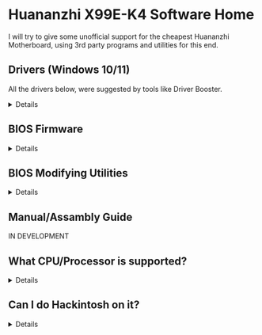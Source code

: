 [Aptio's V Tools ]: https://www.mediafire.com/file/ucvt4pdxjrtpmu7/Tools_for_AMI_Aptio_V.zip/file
[Aptio's Tools Mirror]: https://disk.yandex.com/d/XrZjsImaqxl8Uw
[Just right here]: https://github.com/sebasrock156/Huananzhi-X99E-K4-Opencore
[Audio Drivers]: https://dlcdnets.asus.com/pub/ASUS/mb/01AUDIO/DRV_Audio_RTK_SZ_RTK_TSD_W10_64_V6090501_20210226R.zip?model=H81M-K
[Ethernet Drivers]: https://dlcdnets.asus.com/pub/ASUS/lan/Realtek_LAN_Win7-8-81-10_V792115_838115_101505.zip?model=H81M-K
[Original BIOS Image]: https://www.mediafire.com/file/zozi3s0fixamce4/X99E-K4+BIOS.rom/file

# Huananzhi X99E-K4 Software Home

I will try to give some unofficial support for the cheapest Huananzhi Motherboard, using 3rd party programs and utilities for this end.

## Drivers (Windows 10/11)

All the drivers below, were suggested by tools like Driver Booster.

<details>

[Intel Drivers (Chipset, I/O and Processor)]

[Motherboard Drivers (M.2, SATA, USB Hub)]

[Audio Drivers]

[Ethernet Drivers]

---
  
</details>

## BIOS Firmware

<details>
  
Since we haven't an official file from Huananzhi, I have taken the task of making a dump from my own Motherboard.

[Original BIOS Image]: This is a dump from Stock BIOS from my Motherboard, without modifies.

[Unlocked BIOS Image]: This is a light modified BIOS when I try enabling all the features in there.

[Hacked BIOS Image]: This is a modified BIOS Image for boot Xeons V3 Series (and some V4 Series) with Turbo Boost Hack.

---

</details>

## BIOS Modifying Utilities

<details>
  
⚠ **ADVICE** ⚠: Here I want appeal at Fair Use, some tools are leaks from Technical Services and Enterprises, the Inverse Engineering of these are usually illegal, but here it's used for educational purposes.

[Aptio's V Tools] | [Aptio's Tools Mirror]: These tools are we could modify and flash new BIOS Firmwares.

---
</details>

## Manual/Assambly Guide

IN DEVELOPMENT

## What CPU/Processor is supported?

<details>
Based on Socket (LGA 2011-3), all processors with that socket may be supported, but, the Southbridge (Chipset) is a mistery, I listed below some tested processors with this MoBo:

---
Series | Model | Specifications | Notes
---|---|---|:--:
Core | i7-5820K | Haswell-E, 6 Cores/12 Threads@3.3 GHz/3.6GHz Turbo, TDP 140W | Compatible with a 500W PSU  
Core | i7-5930K | Haswell-E, 6 Cores/12 Threads@3.5 GHz/3.7GHz Turbo, TDP 140W | Compatible with a 500W PSU
Core | i7-6800K | Broadwell-E, 6 Cores/12 Threads@3.4 GHz/3.6GHz Turbo, TDP 140W | Compatible with a 500W PSU
Core | i7-6850K | Broadwell-E, 6 Cores/12 Threads@3.6 GHz/3.8GHz Turbo, TDP 140W | Compatible with a 500W PSU
Core | i7-6900K | Broadwell-E, 8 Cores/16 Threads@3.2 GHz/3.7GHz Turbo, TDP 140W | Compatible with a 500W PSU
Core Extreme | i7-5960X | Haswell-E, 8 Cores/16 Threads@3.0 GHz/3.5GHz Turbo, TDP 140W | Compatible with a 500W PSU
Core Extreme | i7-6950X | Broadwell-E, 10 Cores/20 Threads@3.0 GHz/3.5GHz Turbo, TDP 140W | Compatible with a 650W PSU
Xeon | E5-1600 and E5-2600 V3 Series | Haswell-EP | Compatible with a 750W PSU or more
Xeon | E5-1600 and E5-2600 V4 Series | Broadwell-EP | Compatible with a 750W PSU or more
Xeon | E5-4600 V3 Series | Haswell-EP | Compatible with a 650W PSU, but using ECC RAM modules only (check the bandwidth before)
Xeon | E5-4600 V4 Series | Broadwell-EP | Compatible with a 750W PSU, but using ECC RAM modules only (check the bandwidth before)
---
  
</details>

## Can I do Hackintosh on it?

<details>

The short answer is YES, you can.

The long answer is YES, but: Really we are need to know what is the Motherboard Chipset (HM55 or P55), Audio Card and GPU that are using for run it.

For the variant with HM55 Chipset I'm working in some EFIes for boot MacOS as Hackintosh PC, [Just right here]

---
  
</details>

